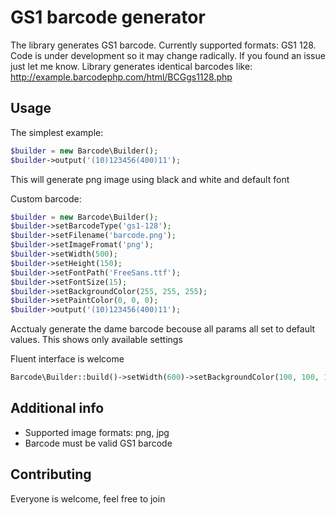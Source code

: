GS1 barcode generator
=====================

The library generates GS1 barcode. Currently supported formats: GS1 128. Code is under development so it may change 
radically. If you found an issue just let me know. Library generates identical barcodes like: 
http://example.barcodephp.com/html/BCGgs1128.php

Usage
-----

The simplest example:

```php
$builder = new Barcode\Builder();
$builder->output('(10)123456(400)11');
```
This will generate png image using black and white and default font

[barcode]: http://q.i-systems.pl/file/fa869375.png "Generated barcode"

 
Custom barcode:

```php
$builder = new Barcode\Builder();
$builder->setBarcodeType('gs1-128');
$builder->setFilename('barcode.png');
$builder->setImageFromat('png');
$builder->setWidth(500);
$builder->setHeight(150);
$builder->setFontPath('FreeSans.ttf');
$builder->setFontSize(15);
$builder->setBackgroundColor(255, 255, 255);
$builder->setPaintColor(0, 0, 0);
$builder->output('(10)123456(400)11');
```

Acctualy generate the dame barcode becouse all params all set to default values. This shows only available settings

Fluent interface is welcome

```php
Barcode\Builder::build()->setWidth(600)->setBackgroundColor(100, 100, 100)->output('(10)123456(400)11');
```

Additional info
---------------

- Supported image formats: png, jpg
- Barcode must be valid GS1 barcode

Contributing
------------

Everyone is welcome, feel free to join
